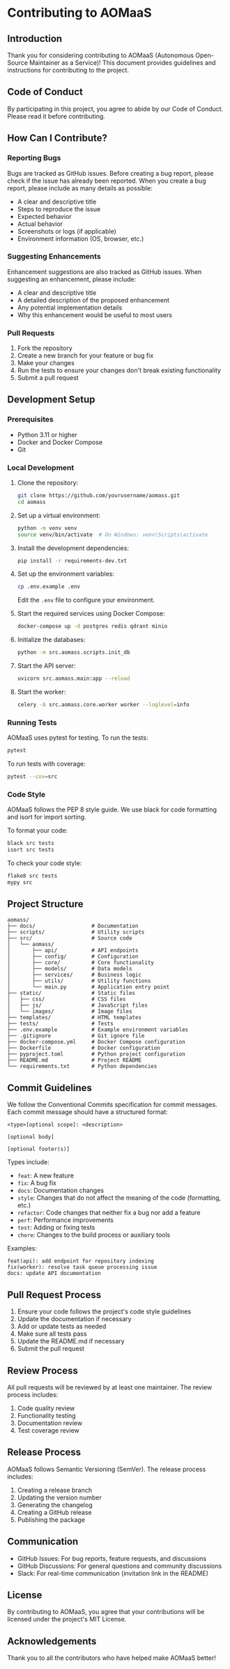# Contributing to AOMaaS

## Introduction

Thank you for considering contributing to AOMaaS (Autonomous Open-Source Maintainer as a Service)! This document provides guidelines and instructions for contributing to the project.

## Code of Conduct

By participating in this project, you agree to abide by our Code of Conduct. Please read it before contributing.

## How Can I Contribute?

### Reporting Bugs

Bugs are tracked as GitHub issues. Before creating a bug report, please check if the issue has already been reported. When you create a bug report, please include as many details as possible:

- A clear and descriptive title
- Steps to reproduce the issue
- Expected behavior
- Actual behavior
- Screenshots or logs (if applicable)
- Environment information (OS, browser, etc.)

### Suggesting Enhancements

Enhancement suggestions are also tracked as GitHub issues. When suggesting an enhancement, please include:

- A clear and descriptive title
- A detailed description of the proposed enhancement
- Any potential implementation details
- Why this enhancement would be useful to most users

### Pull Requests

1. Fork the repository
2. Create a new branch for your feature or bug fix
3. Make your changes
4. Run the tests to ensure your changes don't break existing functionality
5. Submit a pull request

## Development Setup

### Prerequisites

- Python 3.11 or higher
- Docker and Docker Compose
- Git

### Local Development

1. Clone the repository:

   ```bash
   git clone https://github.com/yourusername/aomass.git
   cd aomass
   ```

2. Set up a virtual environment:

   ```bash
   python -m venv venv
   source venv/bin/activate  # On Windows: venv\Scripts\activate
   ```

3. Install the development dependencies:

   ```bash
   pip install -r requirements-dev.txt
   ```

4. Set up the environment variables:

   ```bash
   cp .env.example .env
   ```

   Edit the `.env` file to configure your environment.

5. Start the required services using Docker Compose:

   ```bash
   docker-compose up -d postgres redis qdrant minio
   ```

6. Initialize the databases:

   ```bash
   python -m src.aomass.scripts.init_db
   ```

7. Start the API server:

   ```bash
   uvicorn src.aomass.main:app --reload
   ```

8. Start the worker:

   ```bash
   celery -A src.aomass.core.worker worker --loglevel=info
   ```

### Running Tests

AOMaaS uses pytest for testing. To run the tests:

```bash
pytest
```

To run tests with coverage:

```bash
pytest --cov=src
```

### Code Style

AOMaaS follows the PEP 8 style guide. We use black for code formatting and isort for import sorting.

To format your code:

```bash
black src tests
isort src tests
```

To check your code style:

```bash
flake8 src tests
mypy src
```

## Project Structure

```
aomass/
├── docs/                  # Documentation
├── scripts/               # Utility scripts
├── src/                   # Source code
│   └── aomass/
│       ├── api/           # API endpoints
│       ├── config/        # Configuration
│       ├── core/          # Core functionality
│       ├── models/        # Data models
│       ├── services/      # Business logic
│       ├── utils/         # Utility functions
│       └── main.py        # Application entry point
├── static/                # Static files
│   ├── css/               # CSS files
│   ├── js/                # JavaScript files
│   └── images/            # Image files
├── templates/             # HTML templates
├── tests/                 # Tests
├── .env.example           # Example environment variables
├── .gitignore             # Git ignore file
├── docker-compose.yml     # Docker Compose configuration
├── Dockerfile             # Docker configuration
├── pyproject.toml         # Python project configuration
├── README.md              # Project README
└── requirements.txt       # Python dependencies
```

## Commit Guidelines

We follow the Conventional Commits specification for commit messages. Each commit message should have a structured format:

```
<type>[optional scope]: <description>

[optional body]

[optional footer(s)]
```

Types include:

- `feat`: A new feature
- `fix`: A bug fix
- `docs`: Documentation changes
- `style`: Changes that do not affect the meaning of the code (formatting, etc.)
- `refactor`: Code changes that neither fix a bug nor add a feature
- `perf`: Performance improvements
- `test`: Adding or fixing tests
- `chore`: Changes to the build process or auxiliary tools

Examples:

```
feat(api): add endpoint for repository indexing
fix(worker): resolve task queue processing issue
docs: update API documentation
```

## Pull Request Process

1. Ensure your code follows the project's code style guidelines
2. Update the documentation if necessary
3. Add or update tests as needed
4. Make sure all tests pass
5. Update the README.md if necessary
6. Submit the pull request

## Review Process

All pull requests will be reviewed by at least one maintainer. The review process includes:

1. Code quality review
2. Functionality testing
3. Documentation review
4. Test coverage review

## Release Process

AOMaaS follows Semantic Versioning (SemVer). The release process includes:

1. Creating a release branch
2. Updating the version number
3. Generating the changelog
4. Creating a GitHub release
5. Publishing the package

## Communication

- GitHub Issues: For bug reports, feature requests, and discussions
- GitHub Discussions: For general questions and community discussions
- Slack: For real-time communication (invitation link in the README)

## License

By contributing to AOMaaS, you agree that your contributions will be licensed under the project's MIT License.

## Acknowledgements

Thank you to all the contributors who have helped make AOMaaS better!